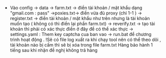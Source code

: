 - Vào config -> data -> farm.txt -> điền tài khoản / mật khẩu dạng "gmail.com : pass"
                      ->poxies.txt-> điền vừa đủ proxy (chỉ 1-1 )
                      -> register.txt ->  điền tài khoản / mật khẩu như trên nhưng là tài khoản muốn tạo ( không có thì điền lại phần farm.txt) 
                      -> reverify.txt -> tạo tài khoản thì phải có xác thực điền ở đây để có thể xác thực 
              -> settings.yaml : Them key captcha cua ban vao
-> run.bat để chương trình hoạt động .
!Sẽ có file log xuất ra khi chạy tool nên có thể theo dõi , tài khoản nào bị cấm thì sẽ bị xóa trong file farm.txt 
Hàng bảo hành 1 tiếng sau khi nhận đề nghị không trả hàng 
